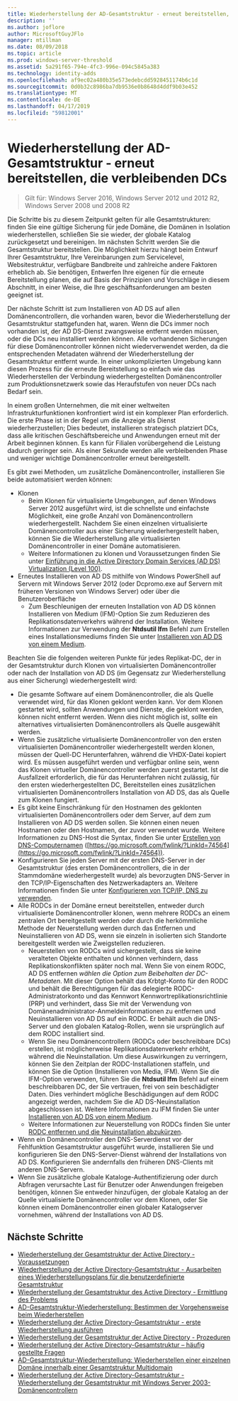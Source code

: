 ```yaml
---
title: Wiederherstellung der AD-Gesamtstruktur - erneut bereitstellen, die verbleibenden DCs
description: ''
ms.author: joflore
author: MicrosoftGuyJFlo
manager: mtillman
ms.date: 08/09/2018
ms.topic: article
ms.prod: windows-server-threshold
ms.assetid: 5a291f65-794e-4fc3-996e-094c5845a383
ms.technology: identity-adds
ms.openlocfilehash: af9ec02a480b35e573edebcdd5928451174b6c1d
ms.sourcegitcommit: 0d0b32c8986ba7db9536e0b8648d4ddf9b03e452
ms.translationtype: MT
ms.contentlocale: de-DE
ms.lasthandoff: 04/17/2019
ms.locfileid: "59812001"
---
```

# <a name="ad-forest-recovery---redeploy-remaining-dcs"></a>Wiederherstellung der AD-Gesamtstruktur - erneut bereitstellen, die verbleibenden DCs

>Gilt für: Windows Server 2016, Windows Server 2012 und 2012 R2, Windows Server 2008 und 2008 R2

Die Schritte bis zu diesem Zeitpunkt gelten für alle Gesamtstrukturen: finden Sie eine gültige Sicherung für jede Domäne, die Domänen in Isolation wiederherstellen, schließen Sie sie wieder, der globale Katalog zurückgesetzt und bereinigen. Im nächsten Schritt werden Sie die Gesamtstruktur bereitstellen. Die Möglichkeit hierzu hängt beim Entwurf Ihrer Gesamtstruktur, Ihre Vereinbarungen zum Servicelevel, Websitestruktur, verfügbare Bandbreite und zahlreiche andere Faktoren erheblich ab. Sie benötigen, Entwerfen Ihre eigenen für die erneute Bereitstellung planen, die auf Basis der Prinzipien und Vorschläge in diesem Abschnitt, in einer Weise, die Ihre geschäftsanforderungen am besten geeignet ist.  
  
Der nächste Schritt ist zum Installieren von AD DS auf allen Domänencontrollern, die vorhanden waren, bevor die Wiederherstellung der Gesamtstruktur stattgefunden hat, waren. Wenn die DCs immer noch vorhanden ist, der AD DS-Dienst zwangsweise entfernt werden müssen, oder die DCs neu installiert werden können. Alle vorhandenen Sicherungen für diese Domänencontroller können nicht wiederverwendet werden, da die entsprechenden Metadaten während der Wiederherstellung der Gesamtstruktur entfernt wurde. In einer unkomplizierten Umgebung kann diesen Prozess für die erneute Bereitstellung so einfach wie das Wiederherstellen der Verbindung wiederhergestellten Domänencontroller zum Produktionsnetzwerk sowie das Heraufstufen von neuer DCs nach Bedarf sein.  
  
In einem großen Unternehmen, die mit einer weltweiten Infrastrukturfunktionen konfrontiert wird ist ein komplexer Plan erforderlich. Die erste Phase ist in der Regel um die Anzeige als Dienst wiederherzustellen; Dies bedeutet, installieren strategisch platziert DCs, dass alle kritischen Geschäftsbereiche und Anwendungen erneut mit der Arbeit beginnen können. Es kann für Filialen vorübergehend die Leistung dadurch geringer sein. Als einer Sekunde werden alle verbleibenden Phase und weniger wichtige Domänencontroller erneut bereitgestellt.  
  
 Es gibt zwei Methoden, um zusätzliche Domänencontroller, installieren Sie beide automatisiert werden können:  
  
- Klonen  
   - Beim Klonen für virtualisierte Umgebungen, auf denen Windows Server 2012 ausgeführt wird, ist die schnellste und einfachste Möglichkeit, eine große Anzahl von Domänencontrollern wiederhergestellt. Nachdem Sie einen einzelnen virtualisierte Domänencontroller aus einer Sicherung wiederhergestellt haben, können Sie die Wiederherstellung alle virtualisierten Domänencontroller in einer Domäne automatisieren.  
   - Weitere Informationen zu klonen und Voraussetzungen finden Sie unter [Einführung in die Active Directory Domain Services (AD DS) Virtualization (Level 100)](https://technet.microsoft.com/library/hh831734.aspx).  
- Erneutes Installieren von AD DS mithilfe von Windows PowerShell auf Servern mit Windows Server 2012 (oder Dcpromo.exe auf Servern mit früheren Versionen von Windows Server) oder über die Benutzeroberfläche  
   - Zum Beschleunigen der erneuten Installation von AD DS können Installieren von Medium (IFM)-Option Sie zum Reduzieren des Replikationsdatenverkehrs während der Installation. Weitere Informationen zur Verwendung der **Ntdsutil Ifm** Befehl zum Erstellen eines Installationsmediums finden Sie unter [Installieren von AD DS von einem Medium](https://technet.microsoft.com/library/cc770654\(WS.10\).aspx).  

Beachten Sie die folgenden weiteren Punkte für jedes Replikat-DC, der in der Gesamtstruktur durch Klonen von virtualisierten Domänencontroller oder nach der Installation von AD DS (im Gegensatz zur Wiederherstellung aus einer Sicherung) wiederhergestellt wird:  
  
- Die gesamte Software auf einem Domänencontroller, die als Quelle verwendet wird, für das Klonen geklont werden kann. Vor dem Klonen gestartet wird, sollten Anwendungen und Dienste, die geklont werden, können nicht entfernt werden. Wenn dies nicht möglich ist, sollte ein alternatives virtualisierten Domänencontrollers als Quelle ausgewählt werden.  
- Wenn Sie zusätzliche virtualisierte Domänencontroller von den ersten virtualisierten Domänencontroller wiederhergestellt werden klonen, müssen der Quell-DC Herunterfahren, während die VHDX-Datei kopiert wird. Es müssen ausgeführt werden und verfügbar online sein, wenn das Klonen virtueller Domänencontroller werden zuerst gestartet. Ist die Ausfallzeit erforderlich, die für das Herunterfahren nicht zulässig, für den ersten wiederhergestellten DC, Bereitstellen eines zusätzlichen virtualisierten Domänencontrollers Installation von AD DS, das als Quelle zum Klonen fungiert.  
- Es gibt keine Einschränkung für den Hostnamen des geklonten virtualisierten Domänencontrollers oder dem Server, auf dem zum Installieren von AD DS werden sollen. Sie können einen neuen Hostnamen oder den Hostnamen, der zuvor verwendet wurde. Weitere Informationen zu DNS-Host die Syntax, finden Sie unter [Erstellen von DNS-Computernamen](https://technet.microsoft.com/library/cc785282.aspx) ([https://go.microsoft.com/fwlink/?LinkId=74564](https://go.microsoft.com/fwlink/?LinkId=74564)).  
- Konfigurieren Sie jeden Server mit der ersten DNS-Server in der Gesamtstruktur (des ersten Domänencontrollers, die in der Stammdomäne wiederhergestellt wurde) als bevorzugten DNS-Server in den TCP/IP-Eigenschaften des Netzwerkadapters an. Weitere Informationen finden Sie unter [Konfigurieren von TCP/IP, DNS zu verwenden](https://technet.microsoft.com/library/cc779282.aspx).  
- Alle RODCs in der Domäne erneut bereitstellen, entweder durch virtualisierte Domänencontroller klonen, wenn mehrere RODCs an einem zentralen Ort bereitgestellt werden oder durch die herkömmliche Methode der Neuerstellung werden durch das Entfernen und Neuinstallieren von AD DS, wenn sie einzeln in isolierten sich Standorte bereitgestellt werden wie Zweigstellen reduzieren.  
   - Neuerstellen von RODCs wird sichergestellt, dass sie keine veralteten Objekte enthalten und können verhindern, dass Replikationskonflikten später noch mal. Wenn Sie von einem RODC, AD DS entfernen *wählen die Option zum Beibehalten der DC-Metadaten*. Mit dieser Option behält das Krbtgt-Konto für den RODC und behält die Berechtigungen für das delegierte RODC-Administratorkonto und das Kennwort Kennwortreplikationsrichtlinie (PRP) und verhindert, dass Sie mit der Verwendung von Domänenadministrator-Anmeldeinformationen zu entfernen und Neuinstallieren von AD DS auf ein RODC. Er behält auch die DNS-Server und den globalen Katalog-Rollen, wenn sie ursprünglich auf dem RODC installiert sind.  
   - Wenn Sie neu Domänencontrollern (RODCs oder beschreibbare DCs) erstellen, ist möglicherweise Replikationsdatenverkehr erhöht, während die Neuinstallation. Um diese Auswirkungen zu verringern, können Sie den Zeitplan der RODC-Installationen staffeln, und können Sie die Option (Installieren von Media, IFM). Wenn Sie die IFM-Option verwenden, führen Sie die **Ntdsutil Ifm** Befehl auf einem beschreibbaren DC, der Sie vertrauen, frei von sein beschädigter Daten. Dies verhindert mögliche Beschädigungen auf dem RODC angezeigt werden, nachdem Sie die AD DS-Neuinstallation abgeschlossen ist. Weitere Informationen zu IFM finden Sie unter [Installieren von AD DS von einem Medium](https://technet.microsoft.com/library/cc770654\(WS.10\).aspx).  
   - Weitere Informationen zur Neuerstellung von RODCs finden Sie unter [RODC entfernen und die Neuinstallation abzukürzen](https://technet.microsoft.com/library/cc835490\(WS.10\).aspx).  
- Wenn ein Domänencontroller den DNS-Serverdienst vor der Fehlfunktion Gesamtstruktur ausgeführt wurde, installieren Sie und konfigurieren Sie den DNS-Server-Dienst während der Installations von AD DS. Konfigurieren Sie andernfalls den früheren DNS-Clients mit anderen DNS-Servern.  
- Wenn Sie zusätzliche globale Kataloge-Authentifizierung oder durch Abfragen verursachte Last für Benutzer oder Anwendungen freigeben benötigen, können Sie entweder hinzufügen, der globale Katalog an der Quelle virtualisierte Domänencontroller vor dem Klonen, oder Sie können einem Domänencontroller einen globaler Katalogserver vornehmen, während der Installations von AD DS.  
  
## <a name="next-steps"></a>Nächste Schritte

- [Wiederherstellung der Gesamtstruktur der Active Directory - Voraussetzungen](AD-Forest-Recovery-Prerequisties.md)  
- [Wiederherstellung der Active Directory-Gesamtstruktur - Ausarbeiten eines Wiederherstellungsplans für die benutzerdefinierte Gesamtstruktur](AD-Forest-Recovery-Devising-a-Plan.md)  
- [Wiederherstellung der Gesamtstruktur des Active Directory - Ermittlung des Problems](AD-Forest-Recovery-Identify-the-Problem.md)
- [AD-Gesamtstruktur-Wiederherstellung: Bestimmen der Vorgehensweise beim Wiederherstellen](AD-Forest-Recovery-Determine-how-to-Recover.md)
- [Wiederherstellung der Active Directory-Gesamtstruktur - erste Wiederherstellung ausführen](AD-Forest-Recovery-Perform-initial-recovery.md)  
- [Wiederherstellung der Gesamtstruktur der Active Directory - Prozeduren](AD-Forest-Recovery-Procedures.md)  
- [Wiederherstellung der Active Directory-Gesamtstruktur – häufig gestellte Fragen](AD-Forest-Recovery-FAQ.md)  
- [AD-Gesamtstruktur-Wiederherstellung: Wiederherstellen einer einzelnen Domäne innerhalb einer Gesamtstruktur Multidomain](AD-Forest-Recovery-Single-Domain-in-Multidomain-Recovery.md)  
- [Wiederherstellung der Active Directory-Gesamtstruktur - Wiederherstellung der Gesamtstruktur mit Windows Server 2003-Domänencontrollern](AD-Forest-Recovery-Windows-Server-2003.md)
